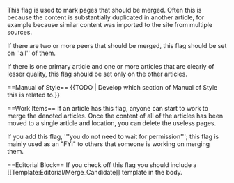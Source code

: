 This flag is used to mark pages that should be merged. Often this is because the content is substantially duplicated in another article, for example because similar content was imported to the site from multiple sources.

If there are two or more peers that should be merged, this flag should be set on ''all'' of them.

If there is one primary article and one or more articles that are clearly of lesser quality, this flag should be set only on the other articles.

==Manual of Style==
{{TODO | Develop which section of Manual of Style this is related to.}}

==Work Items==
If an article has this flag, anyone can start to work to merge the denoted articles. Once the content of all of the articles has been moved to a single article and location, you can delete the useless pages.

If you add this flag, '''you do not need to wait for permission'''; this flag is mainly used as an "FYI" to others that someone is working on merging them.

==Editorial Block==
If you check off this flag you should include a [[Template:Editorial/Merge_Candidate]] template in the body.